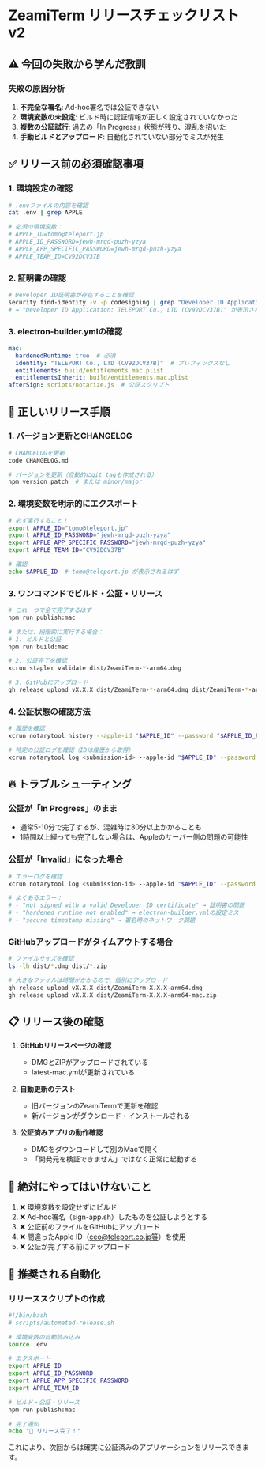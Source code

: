 # ZeamiTerm リリースチェックリスト v2

## ⚠️ 今回の失敗から学んだ教訓

### 失敗の原因分析
1. **不完全な署名**: Ad-hoc署名では公証できない
2. **環境変数の未設定**: ビルド時に認証情報が正しく設定されていなかった
3. **複数の公証試行**: 過去の「In Progress」状態が残り、混乱を招いた
4. **手動ビルドとアップロード**: 自動化されていない部分でミスが発生

## ✅ リリース前の必須確認事項

### 1. 環境設定の確認
```bash
# .envファイルの内容を確認
cat .env | grep APPLE

# 必須の環境変数：
# APPLE_ID=tomo@teleport.jp
# APPLE_ID_PASSWORD=jewh-mrqd-puzh-yzya
# APPLE_APP_SPECIFIC_PASSWORD=jewh-mrqd-puzh-yzya
# APPLE_TEAM_ID=CV92DCV37B
```

### 2. 証明書の確認
```bash
# Developer ID証明書が存在することを確認
security find-identity -v -p codesigning | grep "Developer ID Application"
# → "Developer ID Application: TELEPORT Co., LTD (CV92DCV37B)" が表示されるはず
```

### 3. electron-builder.ymlの確認
```yaml
mac:
  hardenedRuntime: true  # 必須
  identity: "TELEPORT Co., LTD (CV92DCV37B)"  # プレフィックスなし
  entitlements: build/entitlements.mac.plist
  entitlementsInherit: build/entitlements.mac.plist
afterSign: scripts/notarize.js  # 公証スクリプト
```

## 🚀 正しいリリース手順

### 1. バージョン更新とCHANGELOG
```bash
# CHANGELOGを更新
code CHANGELOG.md

# バージョンを更新（自動的にgit tagも作成される）
npm version patch  # または minor/major
```

### 2. 環境変数を明示的にエクスポート
```bash
# 必ず実行すること！
export APPLE_ID="tomo@teleport.jp"
export APPLE_ID_PASSWORD="jewh-mrqd-puzh-yzya"
export APPLE_APP_SPECIFIC_PASSWORD="jewh-mrqd-puzh-yzya"
export APPLE_TEAM_ID="CV92DCV37B"

# 確認
echo $APPLE_ID  # tomo@teleport.jp が表示されるはず
```

### 3. ワンコマンドでビルド・公証・リリース
```bash
# これ一つで全て完了するはず
npm run publish:mac

# または、段階的に実行する場合：
# 1. ビルドと公証
npm run build:mac

# 2. 公証完了を確認
xcrun stapler validate dist/ZeamiTerm-*-arm64.dmg

# 3. GitHubにアップロード
gh release upload vX.X.X dist/ZeamiTerm-*-arm64.dmg dist/ZeamiTerm-*-arm64-mac.zip
```

### 4. 公証状態の確認方法
```bash
# 履歴を確認
xcrun notarytool history --apple-id "$APPLE_ID" --password "$APPLE_ID_PASSWORD" --team-id "$APPLE_TEAM_ID"

# 特定の公証ログを確認（IDは履歴から取得）
xcrun notarytool log <submission-id> --apple-id "$APPLE_ID" --password "$APPLE_ID_PASSWORD" --team-id "$APPLE_TEAM_ID"
```

## 🔥 トラブルシューティング

### 公証が「In Progress」のまま
- 通常5-10分で完了するが、混雑時は30分以上かかることも
- 1時間以上経っても完了しない場合は、Appleのサーバー側の問題の可能性

### 公証が「Invalid」になった場合
```bash
# エラーログを確認
xcrun notarytool log <submission-id> --apple-id "$APPLE_ID" --password "$APPLE_ID_PASSWORD" --team-id "$APPLE_TEAM_ID"

# よくあるエラー：
# - "not signed with a valid Developer ID certificate" → 証明書の問題
# - "hardened runtime not enabled" → electron-builder.ymlの設定ミス
# - "secure timestamp missing" → 署名時のネットワーク問題
```

### GitHubアップロードがタイムアウトする場合
```bash
# ファイルサイズを確認
ls -lh dist/*.dmg dist/*.zip

# 大きなファイルは時間がかかるので、個別にアップロード
gh release upload vX.X.X dist/ZeamiTerm-X.X.X-arm64.dmg
gh release upload vX.X.X dist/ZeamiTerm-X.X.X-arm64-mac.zip
```

## 📋 リリース後の確認

1. **GitHubリリースページの確認**
   - DMGとZIPがアップロードされている
   - latest-mac.ymlが更新されている

2. **自動更新のテスト**
   - 旧バージョンのZeamiTermで更新を確認
   - 新バージョンがダウンロード・インストールされる

3. **公証済みアプリの動作確認**
   - DMGをダウンロードして別のMacで開く
   - 「開発元を検証できません」ではなく正常に起動する

## 🚨 絶対にやってはいけないこと

1. ❌ 環境変数を設定せずにビルド
2. ❌ Ad-hoc署名（sign-app.sh）したものを公証しようとする
3. ❌ 公証前のファイルをGitHubにアップロード
4. ❌ 間違ったApple ID（ceo@teleport.co.jp等）を使用
5. ❌ 公証が完了する前にアップロード

## 🎯 推奨される自動化

### リリーススクリプトの作成
```bash
#!/bin/bash
# scripts/automated-release.sh

# 環境変数の自動読み込み
source .env

# エクスポート
export APPLE_ID
export APPLE_ID_PASSWORD
export APPLE_APP_SPECIFIC_PASSWORD
export APPLE_TEAM_ID

# ビルド・公証・リリース
npm run publish:mac

# 完了通知
echo "🎉 リリース完了！"
```

これにより、次回からは確実に公証済みのアプリケーションをリリースできます。